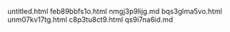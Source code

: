 untitled.html
feb89bbfs1o.html
nmgj3p9lijg.md
bqs3glma5vo.html
unm07kv17tg.html
c8p3tu8ct9.html
qs9i7na6id.md